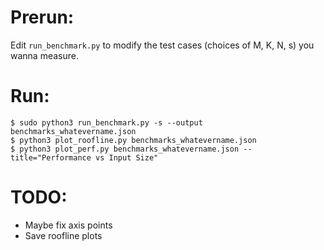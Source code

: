 # Prerun:
Edit `run_benchmark.py` to modify the test cases (choices of M, K, N, s) you wanna measure.

# Run:
```
$ sudo python3 run_benchmark.py -s --output benchmarks_whatevername.json
$ python3 plot_roofline.py benchmarks_whatevername.json
$ python3 plot_perf.py benchmarks_whatevername.json --title="Performance vs Input Size"
```
# TODO: 
* Maybe fix axis points
* Save roofline plots